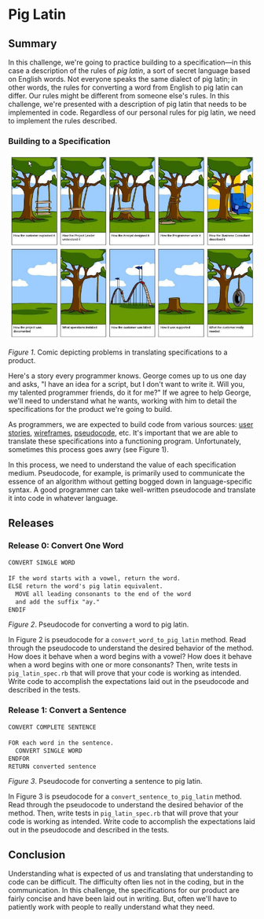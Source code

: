 # Pig Latin

## Summary

In this challenge, we're going to practice building to a specification—in this case a description of the rules of *pig latin*, a sort of secret language based on English words.  Not everyone speaks the same dialect of pig latin; in other words, the rules for converting a word from English to pig latin can differ.  Our rules might be different from someone else's rules.  In this challenge, we're presented with a description of pig latin that needs to be implemented in code.  Regardless of our personal rules for pig latin, we need to implement the rules described.


### Building to a Specification
<img src="readme-assets/tree_comic.jpg" width="600">

*Figure 1*.  Comic depicting problems in translating specifications to a product.

Here's a story every programmer knows. George comes up to us one day and asks, "I have an idea for a script, but I don't want to write it. Will you, my talented programmer friends, do it for me?"  If we agree to help George, we'll need to understand what he wants, working with him to detail the specifications for the product we're going to build.

As programmers, we are expected to build code from various sources: [user stories](http://en.wikipedia.org/wiki/User_story), [wireframes](http://en.wikipedia.org/wiki/Website_wireframe), [pseudocode](http://en.wikipedia.org/wiki/Pseudocode), etc. It's important that we are able to translate these specifications into a functioning program.  Unfortunately, sometimes this process goes awry (see Figure 1).

In this process, we need to understand the value of each specification medium. Pseudocode, for example, is primarily used to communicate the essence of an algorithm without getting bogged down in language-specific syntax. A good programmer can take well-written pseudocode and translate it into code in whatever language.


## Releases

### Release 0: Convert One Word

```text
CONVERT SINGLE WORD

IF the word starts with a vowel, return the word.
ELSE return the word's pig latin equivalent.
  MOVE all leading consonants to the end of the word
  and add the suffix "ay."
ENDIF
```
*Figure 2*.  Pseudocode for converting a word to pig latin.


In Figure 2 is pseudocode for a `convert_word_to_pig_latin` method.  Read through the pseudocode to understand the desired behavior of the method.  How does it behave when a word begins with a vowel?  How does it behave when a word begins with one or more consonants?  Then, write tests in `pig_latin_spec.rb` that will prove that your code is working as intended.  Write code to accomplish the expectations laid out in the pseudocode and described in the tests.


### Release 1: Convert a Sentence

```text
CONVERT COMPLETE SENTENCE

FOR each word in the sentence.
  CONVERT SINGLE WORD
ENDFOR
RETURN converted sentence
```
*Figure 3*.  Pseudocode for converting a sentence to pig latin.


In Figure 3 is pseudocode for a `convert_sentence_to_pig_latin` method.  Read through the pseudocode to understand the desired behavior of the method.  Then, write tests in `pig_latin_spec.rb` that will prove that your code is working as intended.  Write code to accomplish the expectations laid out in the pseudocode and described in the tests.


## Conclusion
Understanding what is expected of us and translating that understanding to code can be difficult.  The difficulty often lies not in the coding, but in the communication.  In this challenge, the specifications for our product are fairly concise and have been laid out in writing.  But, often we'll have to patiently work with people to really understand what they need.

